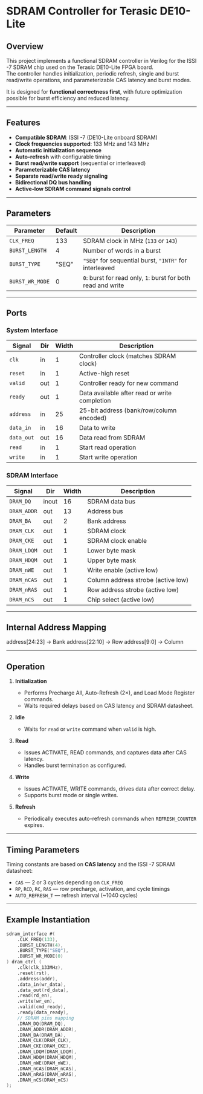 # SDRAM Controller for Terasic DE10-Lite

## Overview
This project implements a functional SDRAM controller in Verilog for the ISSI -7 SDRAM chip used on the Terasic DE10-Lite FPGA board.  
The controller handles initialization, periodic refresh, single and burst read/write operations, and parameterizable CAS latency and burst modes.

It is designed for **functional correctness first**, with future optimization possible for burst efficiency and reduced latency.

---

## Features
- **Compatible SDRAM**: ISSI -7 (DE10-Lite onboard SDRAM)
- **Clock frequencies supported**: 133 MHz and 143 MHz
- **Automatic initialization sequence**
- **Auto-refresh** with configurable timing
- **Burst read/write support** (sequential or interleaved)
- **Parameterizable CAS latency**
- **Separate read/write ready signaling**
- **Bidirectional DQ bus handling**
- **Active-low SDRAM command signals control**

---

## Parameters
| Parameter       | Default | Description |
|-----------------|---------|-------------|
| `CLK_FREQ`      | 133     | SDRAM clock in MHz (`133` or `143`) |
| `BURST_LENGTH`  | 4       | Number of words in a burst |
| `BURST_TYPE`    | "SEQ"   | `"SEQ"` for sequential burst, `"INTR"` for interleaved |
| `BURST_WR_MODE` | 0       | `0`: burst for read only, `1`: burst for both read and write |

---

## Ports

### System Interface
| Signal      | Dir   | Width | Description |
|-------------|-------|-------|-------------|
| `clk`       | in    | 1     | Controller clock (matches SDRAM clock) |
| `reset`     | in    | 1     | Active-high reset |
| `valid`     | out   | 1     | Controller ready for new command |
| `ready`     | out   | 1     | Data available after read or write completion |
| `address`   | in    | 25    | 25-bit address (bank/row/column encoded) |
| `data_in`   | in    | 16    | Data to write |
| `data_out`  | out   | 16    | Data read from SDRAM |
| `read`      | in    | 1     | Start read operation |
| `write`     | in    | 1     | Start write operation |

### SDRAM Interface
| Signal      | Dir   | Width | Description |
|-------------|-------|-------|-------------|
| `DRAM_DQ`   | inout | 16    | SDRAM data bus |
| `DRAM_ADDR` | out   | 13    | Address bus |
| `DRAM_BA`   | out   | 2     | Bank address |
| `DRAM_CLK`  | out   | 1     | SDRAM clock |
| `DRAM_CKE`  | out   | 1     | SDRAM clock enable |
| `DRAM_LDQM` | out   | 1     | Lower byte mask |
| `DRAM_HDQM` | out   | 1     | Upper byte mask |
| `DRAM_nWE`  | out   | 1     | Write enable (active low) |
| `DRAM_nCAS` | out   | 1     | Column address strobe (active low) |
| `DRAM_nRAS` | out   | 1     | Row address strobe (active low) |
| `DRAM_nCS`  | out   | 1     | Chip select (active low) |

---

## Internal Address Mapping
address[24:23] → Bank
address[22:10] → Row
address[9:0] → Column

---

## Operation
1. **Initialization**
   - Performs Precharge All, Auto-Refresh (2×), and Load Mode Register commands.
   - Waits required delays based on CAS latency and SDRAM datasheet.

2. **Idle**
   - Waits for `read` or `write` command when `valid` is high.

3. **Read**
   - Issues ACTIVATE, READ commands, and captures data after CAS latency.
   - Handles burst termination as configured.

4. **Write**
   - Issues ACTIVATE, WRITE commands, drives data after correct delay.
   - Supports burst mode or single writes.

5. **Refresh**
   - Periodically executes auto-refresh commands when `REFRESH_COUNTER` expires.

---

## Timing Parameters
Timing constants are based on **CAS latency** and the ISSI -7 SDRAM datasheet:
- `CAS` — 2 or 3 cycles depending on `CLK_FREQ`
- `RP`, `RCD`, `RC`, `RAS` — row precharge, activation, and cycle timings
- `AUTO_REFRESH_T` — refresh interval (~1040 cycles)

---

## Example Instantiation
```verilog
sdram_interface #(
    .CLK_FREQ(133),
    .BURST_LENGTH(4),
    .BURST_TYPE("SEQ"),
    .BURST_WR_MODE(0)
) dram_ctrl (
    .clk(clk_133MHz),
    .reset(rst),
    .address(addr),
    .data_in(wr_data),
    .data_out(rd_data),
    .read(rd_en),
    .write(wr_en),
    .valid(cmd_ready),
    .ready(data_ready),
    // SDRAM pins mapping
    .DRAM_DQ(DRAM_DQ),
    .DRAM_ADDR(DRAM_ADDR),
    .DRAM_BA(DRAM_BA),
    .DRAM_CLK(DRAM_CLK),
    .DRAM_CKE(DRAM_CKE),
    .DRAM_LDQM(DRAM_LDQM),
    .DRAM_HDQM(DRAM_HDQM),
    .DRAM_nWE(DRAM_nWE),
    .DRAM_nCAS(DRAM_nCAS),
    .DRAM_nRAS(DRAM_nRAS),
    .DRAM_nCS(DRAM_nCS)
);

